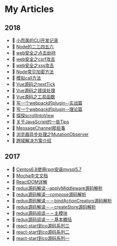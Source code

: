 # My Articles

## 2018
- :book: [小而美的CLI开发记录](/2018/小而美的CLI开发记录.html)
- :book: [Node的二三四五六](/2018/Node的二三四五六.html)
- :book: [web安全之点击劫持](/2018/web安全之点击劫持.html)
- :book: [web安全之csrf攻击](/2018/web安全之csrf攻击.html)
- :book: [web安全之xss攻击](/2018/web安全之xss攻击.html)
- :book: [Node常见加密方法](/2018/Node常见加密方法.html)
- :book: [模拟call方法](/2018/模拟call方法.html)
- :book: [Vue源码之nextTick](/2018/Vue源码之nextTick.html)
- :book: [Vue源码之错误处理](/2018/Vue源码之错误处理.html)
- :book: [Vue源码之工具函数](/2018/Vue源码之工具函数.html)
- :book: [写一个webpack的plugin--实战篇](/2018/写一个webpack的plugin--实战篇.html)
- :book: [写一个webpack的plugin--理论篇](/2018/写一个webpack的plugin--理论篇.html)
- :book: [探探scrollIntoView](/2018/探探scrollIntoView.html)
- :book: [关于JavaScript的一些Tips](/2018/关于JavaScript的一些Tips.html)
- :book: [MessageChannel那些事](/2018/MessageChannel那些事.html)
- :book: [浏览器异步处理之MutationObserver](/2018/浏览器异步处理之MutationObserver.html)
- :book: [跨域解决方案介绍](/2018/跨域解决方案.html)

## 2017
- :book: [Centos6.8使用rpm安装mysql5.7](/2017/Centos6.8使用rpm安装mysql5.7.html)
- :book: [Mocha中文文档](/2017/Mocha中文文档.html)
- :book: [ReactDOM详解](/2017/ReactDOM详解.html)
- :book: [redux源码解读--applyMiddleware源码解析](/2017/redux源码解读--applyMiddleware源码解析.html)
- :book: [redux源码解读--compose源码解析](/2017/redux源码解读--compose源码解析.html)
- :book: [redux源码解读－－bindActionCreators源码解析](/2017/redux源码解读－－bindActionCreators源码解析.html)
- :book: [redux源码解读－－createStore源码解析](/2017/redux源码解读－－createStore源码解析.html)
- :book: [redux源码阅读－－主模块](/2017/redux源码阅读－－主模块.html)
- :book: [redux源码阅读－－基本概括](/2017/redux源码阅读－－基本概括.html)
- :book: [react-start到co源码系列三](/2017/react-start到co源码系列三.html)
- :book: [react-start到co源码系列二](/2017/react-start到co源码系列二.html)
- :book: [react-start到co源码系列一](/2017/react-start到co源码系列一.html)